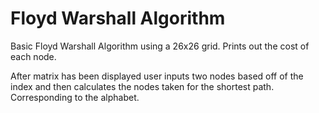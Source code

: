 # Floyd Warshall Algorithm

Basic Floyd Warshall Algorithm using a 26x26 grid. Prints out the cost of each node. 


After matrix has been displayed user inputs two nodes based off of the index and then 
calculates the nodes taken for the shortest path. Corresponding to the alphabet.


